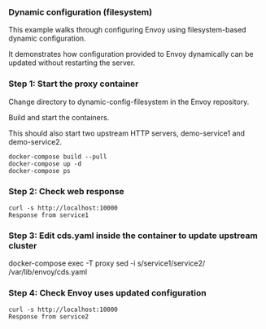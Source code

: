 ### Dynamic configuration (filesystem)

This example walks through configuring Envoy using filesystem-based dynamic configuration.

It demonstrates how configuration provided to Envoy dynamically can be updated without restarting the server.

### Step 1: Start the proxy container

Change directory to dynamic-config-filesystem in the Envoy repository.

Build and start the containers.

This should also start two upstream HTTP servers, demo-service1 and demo-service2.

```
docker-compose build --pull
docker-compose up -d
docker-compose ps
```

### Step 2: Check web response

```
curl -s http://localhost:10000
Response from service1
```

### Step 3: Edit cds.yaml inside the container to update upstream cluster

docker-compose exec -T proxy sed -i s/service1/service2/ /var/lib/envoy/cds.yaml

### Step 4: Check Envoy uses updated configuration

```
curl -s http://localhost:10000
Response from service2
```
